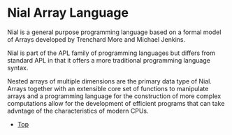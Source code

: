 # Nial Array Language

Nial is a general purpose programming language based on a formal model of Arrays developed by Trenchard More and Michael Jenkins.

Nial is part of the APL family of programming languages but differs from standard APL in that it offers a more traditional programming language syntax.

Nested arrays of multiple dimensions are the primary data type of Nial. Arrays together with an extensible core set of functions to manipulate arrays and a programming language for the construction of more complex computations allow for the development of efficient programs that can take advntage of the characteristics of modern CPUs.

- [Top](./top)



